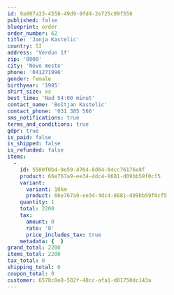 ```yaml
---
id: 9a007a33-4558-49d9-9fd4-2e725c09f558
published: false
blueprint: order
order_number: 62
title: 'Janja Kastelic'
country: SI
address: 'Verdun 1f'
zip: '8000'
city: 'Novo mesto'
phone: '041271996'
gender: female
birthyear: '1985'
shirt_size: xs
best_time: 'Nad 54:00 minut'
contact_name: 'Boštjan Kastelic'
contact_phone: '031 385 566'
sms_notifications: true
terms_and_conditions: true
gdpr: true
is_paid: false
is_shipped: false
is_refunded: false
items:
  -
    id: 5580f0b4-9e59-4764-8d64-04cc76176e8f
    product: 66e767a9-ee34-4dc4-8681-d09bb59f0cf5
    variant:
      variant: 10km
      product: 66e767a9-ee34-4dc4-8681-d09bb59f0cf5
    quantity: 1
    total: 2200
    tax:
      amount: 0
      rate: '0'
      price_includes_tax: true
    metadata: {  }
grand_total: 2200
items_total: 2200
tax_total: 0
shipping_total: 0
coupon_total: 0
customer: 6578c8e8-502f-48cc-afa1-d01750dc143a
---
```

